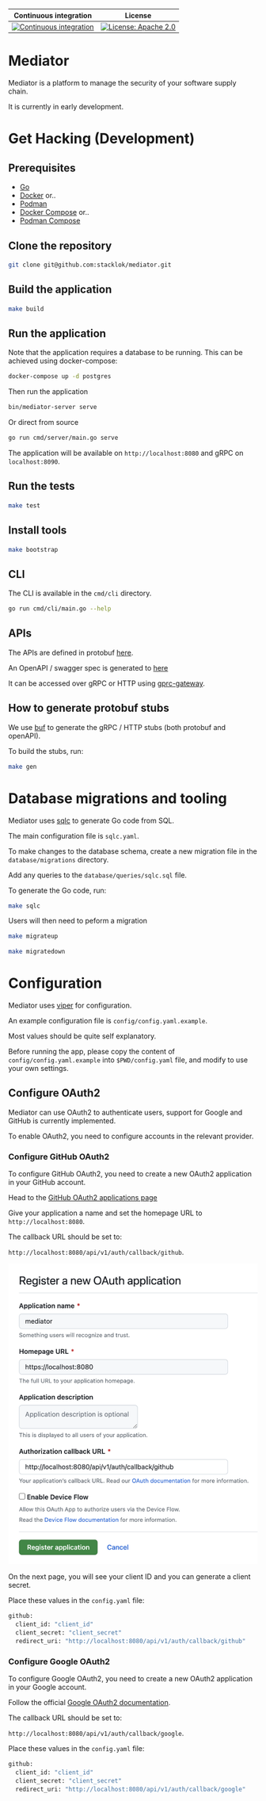 Continuous integration | License 
 ----------------------|---------
 [![Continuous integration](https://github.com/stacklok/mediator/actions/workflows/main.yml/badge.svg)](https://github.com/stacklok/mediator/actions/workflows/main.yml) | [![License: Apache 2.0](https://img.shields.io/badge/License-Apache2.0-brightgreen.svg)](https://opensource.org/licenses/Apache-2.0)

# Mediator

Mediator is a platform to manage the security of your software supply chain.

It is currently in early development.

# Get Hacking (Development)

## Prerequisites

- [Go](https://golang.org/doc/install)
- [Docker](https://docs.docker.com/get-docker/) or..
- [Podman](https://podman.io/getting-started/installation)
- [Docker Compose](https://docs.docker.com/compose/install/) or..
- [Podman Compose](https://github.com/containers/podman-compose#installation)

## Clone the repository

```bash
git clone git@github.com:stacklok/mediator.git
```

## Build the application

```bash
make build
```

## Run the application

Note that the application requires a database to be running. This can be achieved
using docker-compose:

```bash
docker-compose up -d postgres
```

Then run the application

```bash
bin/mediator-server serve
```

Or direct from source

```bash
go run cmd/server/main.go serve 
```

The application will be available on `http://localhost:8080` and gRPC on `localhost:8090`.

## Run the tests

```bash
make test
```

## Install tools

```bash
make bootstrap
```

## CLI

The CLI is available in the `cmd/cli` directory.

```bash
go run cmd/cli/main.go --help 
```

## APIs

The APIs are defined in protobuf [here](https://github.com/stacklok/mediator/blob/main/proto/v1/mediator.proto).

An OpenAPI / swagger spec is generated to [here](https://github.com/stacklok/mediator/blob/main/pkg/generated/openapi/proto/v1/mediator.swagger.json)

It can be accessed over gRPC or HTTP using [gprc-gateway](https://grpc-ecosystem.github.io/grpc-gateway/).

## How to generate protobuf stubs

We use [buf](https://buf.build/docs/) to generate the gRPC / HTTP stubs (both protobuf and openAPI). 

To build the stubs, run:

```bash
make gen
```

# Database migrations and tooling

Mediator uses [sqlc](https://sqlc.dev/) to generate Go code from SQL.

The main configuration file is `sqlc.yaml`.

To make changes to the database schema, create a new migration file in the
`database/migrations` directory.

Add any queries to the `database/queries/sqlc.sql` file.

To generate the Go code, run:

```bash
make sqlc
```

Users will then need to peform a migration

```bash
make migrateup 
``` 

```bash
make migratedown
```

# Configuration

Mediator uses [viper](https://github.com/spf13/viper) for configuration.

An example configuration file is `config/config.yaml.example`.

Most values should be quite self explanatory.

Before running the app, please copy the content of `config/config.yaml.example` into `$PWD/config.yaml` file, and modify to use your own settings.

## Configure OAuth2

Mediator can use OAuth2 to authenticate users, support for Google and GitHub is
currently implemented.

To enable OAuth2, you need to configure accounts in the relevant provider.

### Configure GitHub OAuth2

To configure GitHub OAuth2, you need to create a new OAuth2 application in your
GitHub account. 

Head to the [GitHub OAuth2 applications page](https://github.com/settings/applications/new)

Give your application a name and set the homepage URL to `http://localhost:8080`.

The callback URL should be set to:

`http://localhost:8080/api/v1/auth/callback/github`.

![GitHub OAuth2 application](images/new-github-oauth2.png)

On the next page, you will see your client ID and you can generate a client secret.

Place these values in the `config.yaml` file:

```bash
github:
  client_id: "client_id"
  client_secret: "client_secret"
  redirect_uri: "http://localhost:8080/api/v1/auth/callback/github"
```

### Configure Google OAuth2

To configure Google OAuth2, you need to create a new OAuth2 application in your
Google account. 

Follow the official [Google OAuth2 documentation](https://developers.google.com/identity/protocols/oauth2/web-server#creatingcred).

The callback URL should be set to:

`http://localhost:8080/api/v1/auth/callback/google`.

Place these values in the `config.yaml` file:

```bash
github:
  client_id: "client_id"
  client_secret: "client_secret"
  redirect_uri: "http://localhost:8080/api/v1/auth/callback/google"
```

